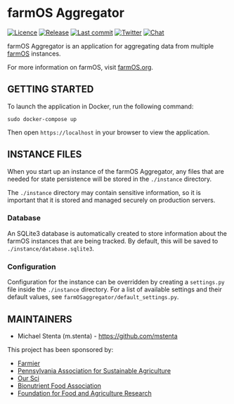 # farmOS Aggregator

[![Licence](https://img.shields.io/badge/Licence-GPL%203.0-blue.svg)](https://opensource.org/licenses/GPL-3.0/)
[![Release](https://img.shields.io/github/release/farmOS/farmOS-aggregator.svg?style=flat)](https://github.com/farmOS/farmOS-aggregator/releases)
[![Last commit](https://img.shields.io/github/last-commit/farmOS/farmOS-aggregator.svg?style=flat)](https://github.com/farmOS/farmOS-aggregator/commits)
[![Twitter](https://img.shields.io/twitter/follow/farmOSorg.svg?label=%40farmOSorg&style=flat)](https://twitter.com/farmOSorg)
[![Chat](https://img.shields.io/matrix/farmOS:matrix.org.svg)](https://riot.im/app/#/room/#farmOS:matrix.org)

farmOS Aggregator is an application for aggregating data from multiple
[farmOS](https://farmOS.org) instances.

For more information on farmOS, visit [farmOS.org](https://farmOS.org).

## GETTING STARTED

To launch the application in Docker, run the following command:

    sudo docker-compose up

Then open `https://localhost` in your browser to view the application.

## INSTANCE FILES

When you start up an instance of the farmOS Aggregator, any files that are
needed for state persistence will be stored in the `./instance` directory.

The `./instance` directory may contain sensitive information, so it is
important that it is stored and managed securely on production servers.

### Database

An SQLite3 database is automatically created to store information about the
farmOS instances that are being tracked. By default, this will be saved to
`./instance/database.sqlite3`.

### Configuration

Configuration for the instance can be overridden by creating a `settings.py`
file inside the `./instance` directory. For a list of available settings and
their default values, see `farmOSaggregator/default_settings.py`.

## MAINTAINERS

 * Michael Stenta (m.stenta) - https://github.com/mstenta

This project has been sponsored by:

 * [Farmier](https://farmier.com)
 * [Pennsylvania Association for Sustainable Agriculture](https://pasafarming.org)
 * [Our Sci](http://our-sci.net)
 * [Bionutrient Food Association](https://bionutrient.org)
 * [Foundation for Food and Agriculture Research](https://foundationfar.org/)

